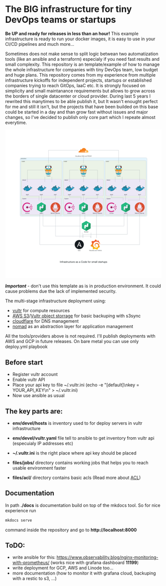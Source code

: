 The BIG infrastructure for tiny DevOps teams or startups
========================================================


**Be UP and ready for releases in less than an hour!** This example infrastructure is ready to run your docker images, it is easy to use in your CI/CD pipelines and much more...


Sometimes does not make sense to split logic betwean two automatization tools (like an ansible and a terraform) especialy if you need fast results and small complexity. This repository is an template/example of how to manage the whole infrastructure for companies with tiny DevOps team, low budget and huge plans.
This repository comes from my experience from multiple infrastructure kickoffs for independent projects, startups or established companies trying to reach GitOps, IaaC etc. It is strongly focused on simplicity and small maintanance requirements but allows to grow across the borders of single datacenter or cloud provider.
During last 5 years I rewrited this manytimes to be able publish it, but It wasn't enought perfect for me and still it isn't, but the projects that have been builded on this base could be started in a day and than grow fast without issues and major changes, so I've decided to publish only core part which I repeate almost everytime.


![Schema generated by python diagrams](docs/images/infra_scheme.png)

***Important*** - don't use this template as is in production environment. It could cause problems due the lack of implemented security.

The multi-stage infrastructure deployment using:
 * [vultr](https://vultr.com) for compute resources
 * [AWS S3](https://aws.amazon.com/s3/)/[Vultr object storrage](https://www.vultr.com/products/object-storage/) for basic backuping with s3sync
 * [cloudflare](https://cloudflare.com) for DNS management
 * [nomad](https://nomadproject.io) as an abstraction layer for application management 

All the tools/providers above is not required. I'll publish deployments with AWS and GCP in future releases. On bare metal you can use only deploy.yml playbook

Before start
------------

 * Register vultr account
 * Enable vultr API
 * Place your api key to file ~/.vultr.ini (echo -e "[default]\nkey = YOUR_API_KEY\n" > ~/.vultr.ini)
 * Now use ansible as usual


The key parts are:
------------------
 * **env/devel/hosts** is inventory used to for deploy servers in vultr infrastructure
 
 * **env/devel/vultr.yaml** file tell to ansible to get inventory from vultr api (especuialy IP addresses etc)
 
 * **~/.vultr.ini** is the right place where api key should be placed

 * **files/jobs/** directory contains working jobs that helps you to reach usable environment faster

 * **files/acl/** directory contains basic acls (Read more about [ACL](README-acl.md))


Documentation
-------------

In path **./docs** is documentation build on top of the mkdocs tool. So for nice experience run 
```bash
mkdocs serve 
```
command inside the repository and go to **http://localhost:8000**


ToDO:
-----

- write ansible for this: https://www.observability.blog/nginx-monitoring-with-prometheus/ (works nice with grafana dashboard **11199**)
- write deployment for GCP, AWS and Linode too...
- more documentation (how to monitor it with grafana cloud, backuping with a restic to s3, ...)

